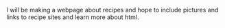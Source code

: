 I will be making a webpage about recipes and hope to include pictures and links to recipe sites and learn more about html.
